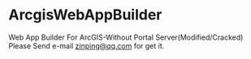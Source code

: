 # ArcgisWebAppBuilder
Web App Builder For ArcGIS-Without Portal Server(Modified/Cracked)
Please Send e-mail zinping@qq.com for get it.
